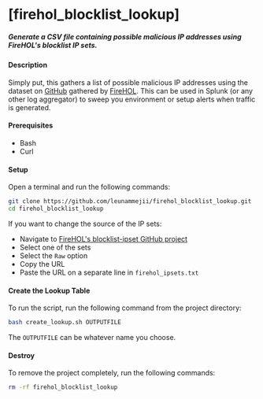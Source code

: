 # [firehol_blocklist_lookup]  
##### Generate a CSV file containing possible malicious IP addresses using FireHOL's blocklist IP sets.  

#### Description  
Simply put, this gathers a list of possible malicious IP addresses using the dataset on [GitHub](https://github.com/firehol/blocklist-ipsets) gathered by [FireHOL](https://iplists.firehol.org/). This can be used in Splunk (or any other log aggregator) to sweep you environment or setup alerts when traffic is generated.  


#### Prerequisites  
- Bash  
- Curl  

#### Setup  
Open a terminal and run the following commands:  
```bash
git clone https://github.com/leunammejii/firehol_blocklist_lookup.git
cd firehol_blocklist_lookup
```

If you want to change the source of the IP sets:
- Navigate to [FireHOL's blocklist-ipset GitHub project](https://github.com/firehol/blocklist-ipsets)  
- Select one of the sets  
- Select the `Raw` option  
- Copy the URL  
- Paste the URL on a separate line in `firehol_ipsets.txt`  

#### Create the Lookup Table  
To run the script, run the following command from the project directory:  
```bash
bash create_lookup.sh OUTPUTFILE
```

The `OUTPUTFILE` can be whatever name you choose.  

#### Destroy
To remove the project completely,  run the following commands:  
```bash
rm -rf firehol_blocklist_lookup
```
